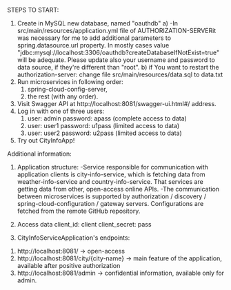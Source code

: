 STEPS TO START:
1. Create in MySQL new database, named "oauthdb"
	a) -In src/main/resources/application.yml file of AUTHORIZATION-SERVERit was necessary for me to add 
	additional parameters to spring.datasource.url property. In mostly cases value 
	"jdbc:mysql://localhost:3306/oauthdb?createDatabaseIfNotExist=true" will be adequate.
	Please update also your username and password to data source, if they're different than "root".
	b) if You want to restart the authorization-server: change file src/main/resources/data.sql to data.txt
2. Run microservices in following order:
	1) spring-cloud-config-server,
	2) the rest (with any order).
3. Visit Swagger API at http://localhost:8081/swagger-ui.html#/ address.
4. Log in with one of three users:
	1) user: admin password: apass (complete access to data)
	2) user: user1 password: u1pass (limited access to data)
	3) user: user2 password: u2pass (limited access to data)
5. Try out CityInfoApp!

	
Additional information:

1. Application structure:
-Service responsible for communication with application clients is city-info-service, which is fetching data from 
weather-info-service and country-info-service. That services are getting data from other, open-access online APIs.
-The communication between microservices is supported by authorization / discovery / spring-cloud-configuration / 
gateway servers. Configurations are fetched from the remote GitHub repository.


2. Access data
client_id: client
client_secret: pass

3. CityInfoServiceApplication's endpoints:
1) http://localhost:8081/ -> open-access
2) http://localhost:8081/city/{city-name} -> main feature of the application, available after positive authorization
3) http://localhost:8081/admin -> confidential information, available only for admin.